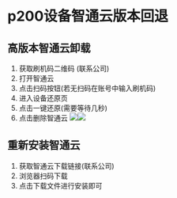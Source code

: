 # p200设备智通云版本回退

## 高版本智通云卸载
1. 获取刷机码二维码 (联系公司)
2. 打开智通云
3. 点击扫码按钮(若无扫码在账号中输入刷机码)
4.  进入设备还原页
5. 点击一键还原(需要等待几秒)
6. 点击删除智通云
![](./_image/2020-04-16/device-2020-06-01-160649.png?w=220)![](./_image/2020-04-16/device-2020-06-01-161013.png?w=220)

## 重新安装智通云
1. 获取智通云下载链接(联系公司)
2. 浏览器扫码下载
3. 点击下载文件进行安装即可